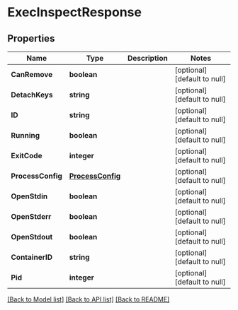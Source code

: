 # ExecInspectResponse

## Properties
Name | Type | Description | Notes
------------ | ------------- | ------------- | -------------
**CanRemove** | **boolean** |  | [optional] [default to null]
**DetachKeys** | **string** |  | [optional] [default to null]
**ID** | **string** |  | [optional] [default to null]
**Running** | **boolean** |  | [optional] [default to null]
**ExitCode** | **integer** |  | [optional] [default to null]
**ProcessConfig** | [**ProcessConfig**](ProcessConfig.md) |  | [optional] [default to null]
**OpenStdin** | **boolean** |  | [optional] [default to null]
**OpenStderr** | **boolean** |  | [optional] [default to null]
**OpenStdout** | **boolean** |  | [optional] [default to null]
**ContainerID** | **string** |  | [optional] [default to null]
**Pid** | **integer** |  | [optional] [default to null]

[[Back to Model list]](../README.md#documentation-for-models) [[Back to API list]](../README.md#documentation-for-api-endpoints) [[Back to README]](../README.md)


